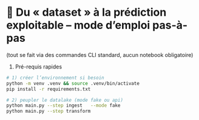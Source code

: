 # 🚀 Du « dataset » à la prédiction exploitable – mode d’emploi pas-à-pas

(tout se fait via des commandes CLI standard, aucun notebook obligatoire)

1. Pré-requis rapides

```bash
# 1) créer l’environnement si besoin
python -m venv .venv && source .venv/bin/activate
pip install -r requirements.txt

# 2) peupler le datalake (mode fake ou api)
python main.py --step ingest   --mode fake
python main.py --step transform
````
